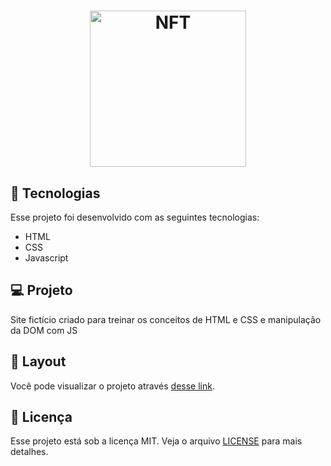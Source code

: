 <h1 align="center">
  <img alt="NFT" title="NFT" src="https://www.intranetmall.com/esperienza/imgShopping/52/servico/550fa610d2e21cfaa103b265d7530ed1.png?v=20191001_1641" width="250px" />
</h1>


## 🚀 Tecnologias

Esse projeto foi desenvolvido com as seguintes tecnologias:

- HTML
- CSS
- Javascript

## 💻 Projeto

Site fictício criado para treinar os conceitos de HTML e CSS e manipulação da DOM com JS
## 🔖 Layout

Você pode visualizar o projeto através [desse link](https://valtercioj.github.io/conversor/).

## :memo: Licença

Esse projeto está sob a licença MIT. Veja o arquivo [LICENSE](LICENSE.md) para mais detalhes.
